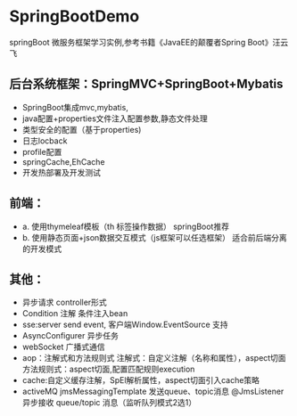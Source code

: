 
# SpringBootDemo
  springBoot 微服务框架学习实例,参考书籍《JavaEE的颠覆者Spring Boot》汪云飞

## 后台系统框架：SpringMVC+SpringBoot+Mybatis
   + SpringBoot集成mvc,mybatis,
   + java配置+properties文件注入配置参数,静态文件处理
   + 类型安全的配置（基于properties)
   + 日志locback
   + profile配置
   + springCache,EhCache
   + 开发热部署及开发测试

## 前端：
   + a. 使用thymeleaf模板（th 标签操作数据） springBoot推荐
   + b. 使用静态页面+json数据交互模式（js框架可以任选框架） 适合前后端分离的开发模式

## 其他：
   + 异步请求 controller形式
   + Condition 注解 条件注入bean
   + sse:server send event, 客户端Window.EventSource 支持
   + AsyncConfigurer 异步任务
   + webSocket 广播式通信
   + aop：注解式和方法规则式
       注解式：自定义注解（名称和属性），aspect切面
       方法规则式：aspect切面,配置匹配规则execution
   + cache:自定义缓存注解，SpEl解析属性，aspect切面引入cache策略
   + activeMQ
       jmsMessagingTemplate 发送queue、topic消息
       @JmsListener 异步接收 queue/topic 消息（监听队列模式2选1）

